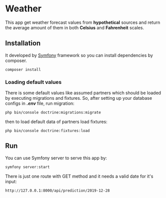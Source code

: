 # Weather
This app get weather forecast values from **hypothetical** sources and return the average amount of them in both **Celsius** and **Fahrenheit** scales.

## Installation
It developed by [Symfony](https://symfony.com/) framework so you can install dependencies by composer.
```
composer install
```

### Loading default values
There is some default values like assumed partners which should be loaded by executing migrations and fixtures. So, after setting up your database configs in ***.env*** file, run migration:
```
php bin/console doctrine:migrations:migrate
```
then to load default data of partners load fixtures:
```
php bin/console doctrine:fixtures:load
```

## Run
You can use Symfony server to serve this app by:
```
symfony server:start
```
There is just one route with GET method and it needs a valid date for it's input:
```
http://127.0.0.1:8000/api/prediction/2019-12-28
```
